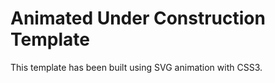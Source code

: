 # Animated Under Construction Template


This template has been built using SVG animation with CSS3.
